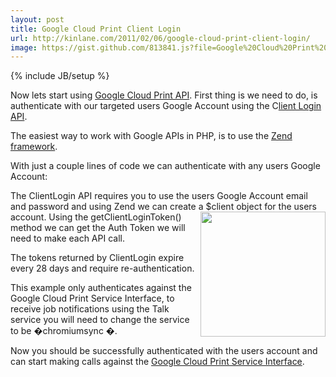 ```yaml
---
layout: post
title: Google Cloud Print Client Login
url: http://kinlane.com/2011/02/06/google-cloud-print-client-login/
image: https://gist.github.com/813841.js?file=Google%20Cloud%20Print%20Services%20Interface%20-%20Client%20Login
---
```

{% include JB/setup %}
<p>
     Now lets start using <a href="http://code.google.com/apis/cloudprint/docs/proxyinterfaces.html" target="_blank">Google Cloud Print API</a>. First thing is we need to do, is authenticate with our targeted users Google Account using the C<a href="http://code.google.com/apis/accounts/docs/AuthForInstalledApps.html" target="_blank">lient Login API</a>.
</p>

<p>
     The easiest way to work with Google APIs in PHP, is to use the <a href="http://framework.zend.com/" target="_blank">Zend framework</a>.
</p>

<p>
     With just a couple lines of code we can authenticate with any users Google Account:
</p>
<script src="https://gist.github.com/813841.js?file=Google%20Cloud%20Print%20Services%20Interface%20-%20Client%20Login" type="text/javascript">
</script>

<p>
     The ClientLogin API requires you to use the users Google Account email and password and using Zend we can create a $client object for the users account. <a href="http://www.mimeo.com" target="_blank"><img src="http://kinlane-productions.s3.amazonaws.com/mimeo-logo.jpg"  width="200" align="right" /></a> Using the getClientLoginToken() method we can get the Auth Token we will need to make each API call.
</p>

<p>
     The tokens returned by ClientLogin expire every 28 days and require re-authentication.
</p>

<p>
     This example only authenticates against the Google Cloud Print Service Interface, to receive job notifications using the Talk service you will need to change the service to be �chromiumsync �.
</p>

<p>
     Now you should be successfully authenticated with the users account and can start making calls against the <a href="http://code.google.com/apis/cloudprint/docs/proxyinterfaces.html" target="_blank">Google Cloud Print Service Interface</a>.
</p>